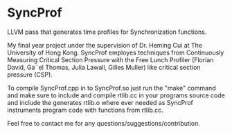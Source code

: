 # SyncProf
LLVM pass that generates time profiles  for Synchronization functions.

My final year project under the supervision of Dr. Heming Cui at The University of Hong Kong. SyncProf employes techniques from Continuously Measuring Critical Section Pressure with
the Free Lunch Profiler (Florian David, Ga¨el Thomas, Julia Lawall, Gilles Muller) like critical section pressure (CSP).

To compile SyncProf.cpp in to SyncProf.so just run the "make" command and make sure to include and compile rtlib.cc in your programs source code and include the generates rtlib.o where ever needed as SyncProf instruments program code with functions from rtlib.cc.

Feel free to contact me for any questions/suggestions/contribution.

